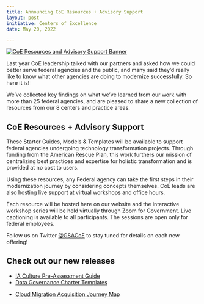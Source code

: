 ```yaml
---
title: Announcing CoE Resources + Advisory Support
layout: post
initiative: Centers of Excellence
date: May 20, 2022

---
```

<a href="{{site.baseurl}}/images/ResourcesAdvisorySupportBanner.png" target="_blank" rel="noopener noreferrer">
<img src="{{site.baseurl}}/images/ResourcesAdvisorySupportBanner.png" alt="CoE Resources and Advisory Support Banner"></a>

Last year CoE leadership talked with our partners and asked how we could better serve federal agencies and the public, and many said they’d really like to know what other agencies are doing to modernize successfully. So here it is! 

We’ve collected key findings on what we’ve learned from our work with more than 25 federal agencies, and are pleased to share a new collection of resources from our 8 centers and practice areas. 

## CoE Resources + Advisory Support 
These Starter Guides, Models & Templates will be available to support federal agencies undergoing technology transformation projects. Through funding from 
the American Rescue Plan, this work furthers our mission of centralizing best practices and expertise for holistic transformation and is provided at no cost to users.  

Using these resources, any Federal agency can take the first steps in their modernization journey by considering concepts themselves. CoE leads are also hosting live support at virtual workshops and office hours. 

Each resource will be hosted here on our website and the interactive workshop series will be held virtually through Zoom for Government. Live captioning is available to all participants. The sessions are open only for federal employees. 

Follow us on Twitter <a href="https://twitter.com/GSACoE">@GSACoE</a> to stay tuned for details on each new offering! 

## Check out our new releases
* [IA Culture Pre-Assessment Guide](https://coe.gsa.gov/docs/CulturePreAssessmentGuide.pdf)
* [Data Governance Charter Templates](https://coe.gsa.gov/coe/data-analytics.html)
<!-- * [Strategic Foresight 101 Workshops](https://coe.gsa.gov/docs/StrategicForesight101.pdf)    -->
<!-- * [CX Maturity Model](https://coe.gsa.gov/docs/CXMaturityModel.pdf) -->
<!-- * [Building Effective Industry Engagement Guide](https://coe.gsa.gov/docs/BuildingEffectiveIndustryEngagementGuide.pdf) -->
* [Cloud Migration Acquisition Journey Map](https://coe.gsa.gov/docs/CloudMigration/JourneyMap.pdf)
